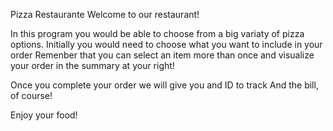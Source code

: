 Pizza Restaurante
Welcome to our restaurant!

In this program you would be able to choose from a big variaty of pizza options.
Initially you would need to choose what you want to include in your order
Remenber that you can select an item more than once and visualize your order in the summary at your right!

Once you complete your order we will give you and ID to track 
And the bill, of course!

Enjoy your food!
